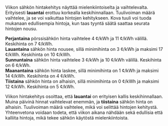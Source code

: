 Viikon sähkön hintakehitys näyttää mielenkiintoiselta ja vaihtelevalta. Erityisesti **lauantai** erottuu korkealla keskihinnallaan. Tuulivoiman määrä vaihtelee, ja se voi vaikuttaa hintojen kehitykseen. Kova tuuli voi tuoda mukanaan edullisempia hintoja, kun taas tyyntä säätä saattaa seurata hintojen nousu.

**Perjantaina** pörssisähkön hinta vaihtelee 4 ¢/kWh ja 11 ¢/kWh välillä. Keskihinta on 7 ¢/kWh.  
**Lauantaina** sähkön hinta nousee, sillä minimihinta on 3 ¢/kWh ja maksimi 17 ¢/kWh. Keskihinta on 10 ¢/kWh.  
**Sunnuntaina** sähkön hinta vaihtelee 3 ¢/kWh ja 10 ¢/kWh välillä. Keskihinta on 6 ¢/kWh.  
**Maanantaina** sähkön hinta laskee, sillä minimihinta on 1 ¢/kWh ja maksimi 14 ¢/kWh. Keskihinta on 4 ¢/kWh.  
**Tiistaina** sähkön hinta on alhaisin, sillä minimihinta on 0 ¢/kWh ja maksimi 12 ¢/kWh. Keskihinta on 5 ¢/kWh.

Viikon hintakehitys osoittaa, että **lauantai** on erityisen kallis keskihinnallaan. Muina päivinä hinnat vaihtelevat enemmän, ja **tiistaina** sähkön hinta on alhaisin. Tuulivoiman määrä vaihtelee, mikä voi selittää hintojen kehitystä. Yhteenvetona voidaan todeta, että viikon aikana nähdään sekä edullisia että kalliita hintoja, mikä tekee sähkön käytöstä mielenkiintoista.